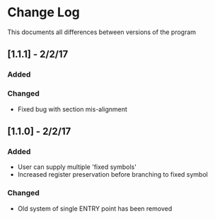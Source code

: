 # Change Log
This documents all differences between versions of the program

## [1.1.1] - 2/2/17
### Added

### Changed

- Fixed bug with section mis-alignment

## [1.1.0] - 2/2/17
### Added

- User can supply multiple 'fixed symbols'
- Increased register preservation before branching to fixed symbol

### Changed

- Old system of single ENTRY point has been removed 


